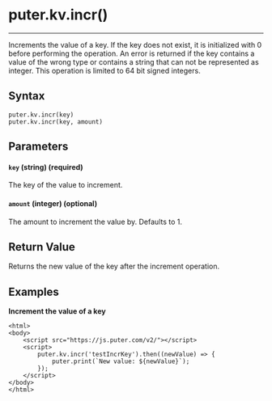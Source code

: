 # puter.kv.incr()
* * *

Increments the value of a key. If the key does not exist, it is initialized with 0 before performing the operation. An error is returned if the key contains a value of the wrong type or contains a string that can not be represented as integer. This operation is limited to 64 bit signed integers.

[](#syntax)Syntax
-----------------

```
puter.kv.incr(key)
puter.kv.incr(key, amount)

```


[](#parameters)Parameters
-------------------------

#### [](#-code-key-code-string-required-)`key` (string) (required)

The key of the value to increment.

#### [](#-code-amount-code-integer-optional-)`amount` (integer) (optional)

The amount to increment the value by. Defaults to 1.

[](#return-value)Return Value
-----------------------------

Returns the new value of the key after the increment operation.

[](#examples)Examples
---------------------

**Increment the value of a key**

```
<html>
<body>
    <script src="https://js.puter.com/v2/"></script>
    <script>
        puter.kv.incr('testIncrKey').then((newValue) => {
            puter.print(`New value: ${newValue}`);
        });
    </script>
</body>
</html>

```

